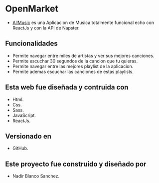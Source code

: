 # OpenMarket

- [AllMusic](https://openmarketecommerce.netlify.app/ "AllMusic") es una Aplicacion de Musica totalmente funcional echo con ReactJs y con la API de Napster.

## Funcionalidades

- Permite navegar entre miles de artistas y ver sus mejores canciones.
- Permite escuchar 30 segundos de la cancion que tu quieras.
- Permite navegar entre las mejores playlist de la aplicacion.
- Permite ademas escuchar las canciones de estas playlists.

## Esta web fue diseñada y contruida con

- Html.
- Css.
- Sass.
- JavaScript.
- ReactJs.

## Versionado en

- GitHub.

## Este proyecto fue construido y diseñado por

- Nadir Blanco Sanchez.